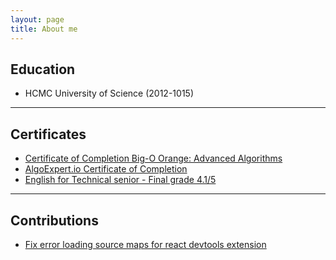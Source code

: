 ```yaml
---
layout: page
title: About me
---
```


## Education
- HCMC University of Science (2012-1015)

***

## Certificates
- [Certificate of Completion Big-O Orange: Advanced Algorithms](.)
- [AlgoExpert.io Certificate of Completion](https://certificate.algoexpert.io/AlgoExpert%20Certificate%20AE-16e9aed644)
- [English for Technical senior - Final grade 4.1/5](/assets/images/ktdc.jpg)

***

## Contributions
- [Fix error loading source maps for react devtools extension](https://github.com/facebook/react/blob/master/packages/react-devtools/CHANGELOG.md#bugfix-1)
